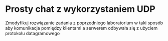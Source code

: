 # Prosty chat z wykorzystaniem UDP

Zmodyfikuj rozwiązanie zadania z poprzedniego laboratorium w taki sposób aby komunikacja pomiędzy klientami a serwerem odbywała się z użyciem protokołu datagramowego   